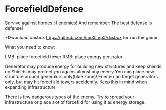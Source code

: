 # ForcefieldDefence
Survive against hordes of enemies! And remember: The best defense is defense!

*Dwonload dasbox https://github.com/imp5imp5/dasbox for run the game

What you need to know:

LMB: place forcefield tower
RMB: place energy generator

Generator may produce energy for building new structures and keep shields up
Shields may protect you agains almost any enemy
You can place new structure around generators only(blue zone)!
Enemy can target generators only, but may hit forcefield towers accidently. Keep this in mind when expanding infrastructure.

There is few dangerous types of the enemy. Try to spread your infrastructure or place alot of forcefild for using it as energy storage.
